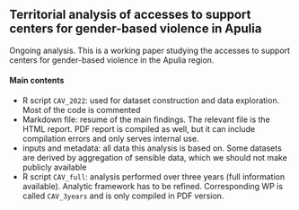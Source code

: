 ## Territorial analysis of accesses to support centers for gender-based violence in Apulia

Ongoing analysis. This is a working paper studying the accesses to support centers for gender-based violence in the Apulia region.

#### Main contents 
  - R script `CAV_2022`: used for dataset construction and data exploration. Most of the code is commented 
  - Markdown file: resume of the main findings. The relevant file is the HTML report.
    PDF report is compiled as well, but it can include compilation errors and only serves internal use.
  - inputs and metadata: all data this analysis is based on. Some datasets are derived by aggregation of sensible data, which we should not make publicly available
  - R script `CAV_full`: analysis performed over three years (full information available).
    Analytic framework has to be refined. Corresponding WP is called `CAV_3years` and is only compiled in PDF version.
